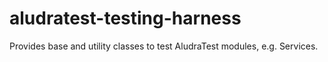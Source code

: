# aludratest-testing-harness
Provides base and utility classes to test AludraTest modules, e.g. Services.
